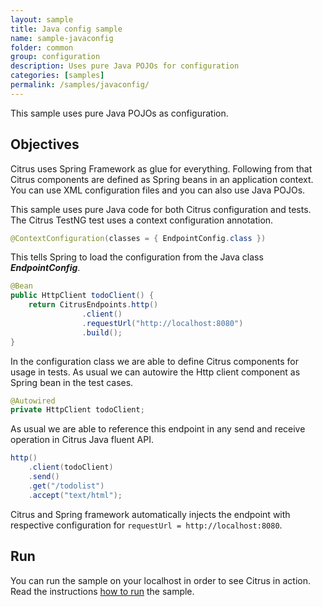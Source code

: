 ```yaml
---
layout: sample
title: Java config sample
name: sample-javaconfig
folder: common
group: configuration
description: Uses pure Java POJOs for configuration
categories: [samples]
permalink: /samples/javaconfig/
---
```


This sample uses pure Java POJOs as configuration.

Objectives
---------

Citrus uses Spring Framework as glue for everything. Following from that Citrus components are
defined as Spring beans in an application context. You can use XML
configuration files and you can also use Java POJOs.

This sample uses pure Java code for both Citrus configuration and tests. The
Citrus TestNG test uses a context configuration annotation.

```java
@ContextConfiguration(classes = { EndpointConfig.class })
```
    
This tells Spring to load the configuration from the Java class ***EndpointConfig***.
    
```java
@Bean
public HttpClient todoClient() {
    return CitrusEndpoints.http()
                .client()
                .requestUrl("http://localhost:8080")
                .build();
}
```
    
In the configuration class we are able to define Citrus components for usage in tests. As usual
we can autowire the Http client component as Spring bean in the test cases.
    
```java
@Autowired
private HttpClient todoClient;
```
    
As usual we are able to reference this endpoint in any send and receive operation in Citrus Java fluent API.

```java
http()
    .client(todoClient)
    .send()
    .get("/todolist")
    .accept("text/html");
```
        
Citrus and Spring framework automatically injects the endpoint with respective configuration for `requestUrl = http://localhost:8080`.    
                
Run
---------

You can run the sample on your localhost in order to see Citrus in action. Read the instructions [how to run](/samples/run/) the sample.

 [1]: https://citrusframework.org/citrus/reference/html#validation-xhtml
